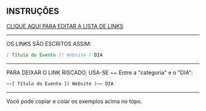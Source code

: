 
 INSTRUÇÕES
-----------------------------------------------------

[ CLIQUE AQUI PARA EDITAR A LISTA DE LINKS ]( https://github.com/jetrotal/coletivoamigdalas/edit/main/sites.md )

------------------------------------------------------

OS LINKS SÃO ESCRITOS ASSIM: 
```markdown
[ Título do Evento ]( Website ) DIA
```
-------------------------------------------------------

PARA DEIXAR O LINK RISCADO, USA-SE ~~ Entre a "categoria" e o "DIA": 

```markdown 
~~[ Título do Evento ]( Website )~~ DIA
```
------------------------------------------------------

Você pode copiar e colar os exemplos acima no topo.

